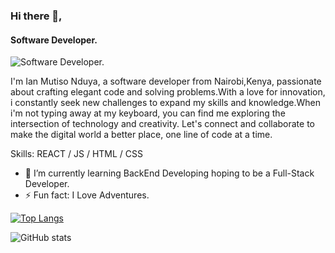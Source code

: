 ### Hi there 👋,
#### Software Developer.
![Software Developer.](https://media.licdn.com/dms/image/D4D16AQGcVtVMe5Ag6w/profile-displaybackgroundimage-shrink_350_1400/0/1677090863893?e=1698883200&v=beta&t=_qEwGnQM20J7Tp8kMrbJ2txXDCjIQbgWdeRtItUIhds)

I'm Ian Mutiso Nduya, a software developer from Nairobi,Kenya, passionate about crafting elegant code and solving problems.With a love for innovation, i constantly seek new challenges to expand my skills and knowledge.When i'm not typing away at my keyboard, you can find me exploring the intersection of technology and creativity. Let's connect and collaborate to make the digital world a better place, one line of code at a time.

Skills: REACT / JS / HTML / CSS

- 🌱 I’m currently learning BackEnd Developing hoping to be a Full-Stack Developer. 
- ⚡ Fun fact: I Love Adventures. 

[![Top Langs](https://github-readme-stats.vercel.app/api/top-langs/?username=IanMutisoNduya)](https://github.com/anuraghazra/github-readme-stats)

![GitHub stats](https://github-readme-stats.vercel.app/api?username=IanMutisoNduya&show_icons=true&count_private=true)  

